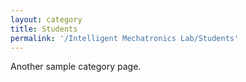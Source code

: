 ```yaml
---
layout: category
title: Students
permalink: '/Intelligent Mechatronics Lab/Students'
---
```


Another sample category page.
